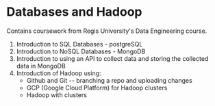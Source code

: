 # Databases and Hadoop

Contains coursework from Regis University's Data Engineering course. 


1. Introduction to SQL Databases - postgreSQL
2. Introduction to NoSQL Databases - MongoDB
3. Introduction to using an API to collect data and storing the collected data in MongoDB
4. Introduction of Hadoop using:
    * Github and Git -- branching a repo and uploading changes
    * GCP (Google Cloud Platform) for Hadoop clusters
    * Hadoop with clusters
